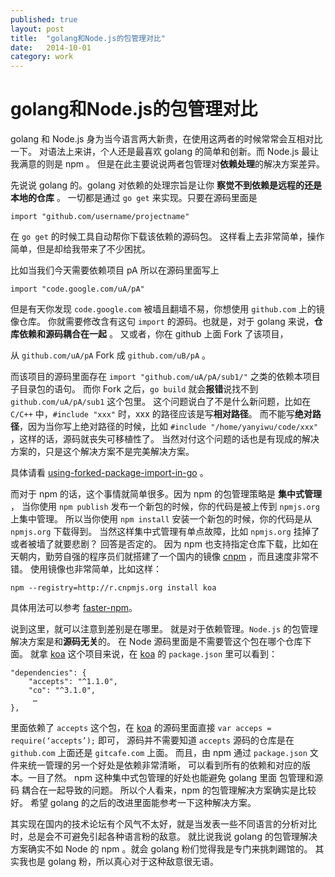```yaml
---
published: true
layout: post
title:  "golang和Node.js的包管理对比"
date:   2014-10-01
category: work
---
```


# golang和Node.js的包管理对比

golang 和 Node.js 身为当今语言两大新贵，在使用这两者的时候常常会互相对比一下。
对语法上来讲，个人还是最喜欢 golang 的简单和创新。而 Node.js 最让我满意的则是 npm 。
但是在此主要说说两者包管理对**依赖处理**的解决方案差异。

先说说 golang 的。golang 对依赖的处理宗旨是让你 **察觉不到依赖是远程的还是本地的仓库** 。
一切都是通过 `go get` 来实现。只要在源码里面是 

```
import "github.com/username/projectname"
```

在 `go get` 的时候工具自动帮你下载该依赖的源码包。
这样看上去非常简单，操作简单，但是却给我带来了不少困扰。

比如当我们今天需要依赖项目 pA 所以在源码里面写上 

```
import "code.google.com/uA/pA"
``` 

但是有天你发现 `code.google.com` 被墙且翻墙不易，你想使用 `github.com` 上的镜像仓库。
你就需要修改含有这句 `import` 的源码。也就是，对于 golang 来说，**仓库依赖和源码耦合在一起** 。
又或者，你在 github 上面 Fork 了该项目，

从 `github.com/uA/pA` Fork 成 `github.com/uB/pA` 。

而该项目的源码里面存在 `import "github.com/uA/pA/sub1/"` 之类的依赖本项目子目录包的语句。
而你 Fork 之后，`go build` 就会**报错**说找不到 `github.com/uA/pA/sub1` 这个包里。
这个问题说白了不是什么新问题，比如在 `C/C++` 中，`#include "xxx"` 时，xxx 的路径应该是写**相对路径**。
而不能写**绝对路径**，因为当你写上绝对路径的时候，比如 `#include "/home/yanyiwu/code/xxx"` ，这样的话，源码就丧失可移植性了。
当然对付这个问题的话也是有现成的解决方案的，只是这个解决方案不是完美解决方案。

具体请看 [using-forked-package-import-in-go] 。

而对于 npm 的话，这个事情就简单很多。因为 npm 的包管理策略是 **集中式管理** ，
当你使用 `npm publish` 发布一个新包的时候，你的代码是被上传到 `npmjs.org` 上集中管理。
所以当你使用 `npm install` 安装一个新包的时候，你的代码是从 `npmjs.org` 下载得到。
当然这样集中式管理有单点故障，比如 `npmjs.org` 挂掉了或者被墙了就要悲剧？ 回答是否定的。
因为 npm 也支持指定仓库下载，比如在天朝内，勤劳自强的程序员们就搭建了一个国内的镜像 [cnpm] ，而且速度非常不错。
使用镜像也非常简单，比如这样：

```
npm --registry=http://r.cnpmjs.org install koa
```

具体用法可以参考 [faster-npm]。

说到这里，就可以注意到差别是在哪里。
就是对于依赖管理。`Node.js` 的包管理解决方案是和**源码无关**的。
在 Node 源码里面是不需要管这个包在哪个仓库下面。
就拿 [koa] 这个项目来说，在 [koa] 的 `package.json` 里可以看到：

```
"dependencies": {
    "accepts": "^1.1.0",
    "co": "^3.1.0",
     …
},
```

里面依赖了 `accepts` 这个包，在 [koa] 的源码里面直接 `var acceps = require(‘accepts’);` 即可，
源码并不需要知道 `accepts` 源码的仓库是在 `github.com` 上面还是 `gitcafe.com` 上面。
而且，由 npm 通过 `package.json` 文件来统一管理的另一个好处是依赖非常清晰，
可以看到所有的依赖和对应的版本。一目了然。
npm 这种集中式包管理的好处也能避免 golang 里面 包管理和源码 耦合在一起导致的问题。
所以个人看来，npm 的包管理解决方案确实是比较好。 希望 golang 的之后的改进里面能参考一下这种解决方案。

其实现在国内的技术论坛有个风气不太好，就是当发表一些不同语言的分析对比时，总是会不可避免引起各种语言粉的敌意。
就比说我说 golang 的包管理解决方案确实不如 Node 的 npm 。就会 golang 粉们觉得我是专门来挑刺踢馆的。
其实我也是 golang 粉，所以真心对于这种敌意很无语。

[using-forked-package-import-in-go]:http://stackoverflow.com/questions/14323872/using-forked-package-import-in-go
[cnpm]:http://cnpm.org/
[faster-npm]:http://fengmk2.cnpmjs.org/blog/2014/03/node-env-and-faster-npm.html
[koa]:https://github.com/koajs/koa
